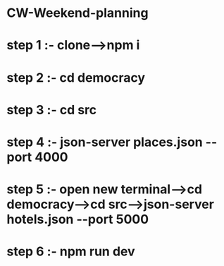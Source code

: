 # CW-Weekend-planning

# step 1 :- clone-->npm i

# step 2 :- cd democracy

# step 3 :- cd src

# step 4 :- json-server places.json --port 4000

# step 5 :- open new terminal-->cd democracy-->cd src-->json-server hotels.json --port 5000

# step 6 :- npm run dev


